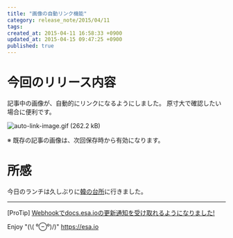 ```yaml
---
title: "画像の自動リンク機能"
category: release_note/2015/04/11
tags: 
created_at: 2015-04-11 16:58:33 +0900
updated_at: 2015-04-15 09:47:25 +0900
published: true
---
```


# 今回のリリース内容

記事中の画像が、自動的にリンクになるようにしました。
原寸大で確認したい場合に便利です。

![auto-link-image.gif (262.2 kB)](https://img.esa.io/uploads/production/attachments/105/2015/04/11/1/aff6407b-413f-4f18-aa95-d79a2dd7795c.gif)

※ 既存の記事の画像は、次回保存時から有効になります。

# 所感
今日のランチは久しぶりに[韓の台所](http://tabelog.com/tokyo/A1303/A130301/13024474/)に行きました。

---
[ProTip] [Webhookでdocs.esa.ioの更新通知を受け取れるようになりました!](/posts/73) 

Enjoy "(\\( ⁰⊖⁰)/)"
https://esa.io
